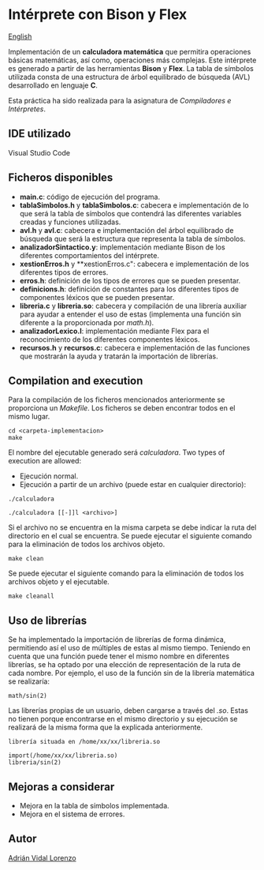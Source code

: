 # Intérprete con Bison y Flex
[English](README.en-US.md)

Implementación de un **calculadora matemática** que permitira operaciones básicas matemáticas, así como, operaciones más complejas. Este intérprete es generado a partir de las herramientas **Bison** y **Flex**. La tabla de símbolos utilizada consta de una estructura de árbol equilibrado de búsqueda (AVL) desarrollado en lenguaje **C**.

Esta práctica ha sido realizada para la asignatura de *Compiladores e Intérpretes*.

## IDE utilizado
Visual Studio Code
## Ficheros disponibles
- **main.c**: código de ejecución del programa.
- **tablaSimbolos.h** y **tablaSimbolos.c**: cabecera e implementación de lo que será la tabla de símbolos que contendrá las diferentes variables creadas y funciones utilizadas.
- **avl.h** y **avl.c**: cabecera e implementación del árbol equilibrado de búsqueda que será la estructura que representa la tabla de símbolos.
- **analizadorSintactico.y**: implementación mediante Bison de los diferentes comportamientos del intérprete.
- **xestionErros.h** y **xestionErros.c": cabecera e implementación de los diferentes tipos de errores.
- **erros.h**: definición de los tipos de errores que se pueden presentar.
- **definicions.h**: definición de constantes para los diferentes tipos de componentes léxicos que se pueden presentar.
- **libreria.c** y **libreria.so**: cabecera y compilación de una librería auxiliar para ayudar a entender el uso de estas (implementa una función sin diferente a la proporcionada por *math.h*).
- **analizadorLexico.l**: implementación mediante Flex para el reconocimiento de los diferentes componentes léxicos.
- **recursos.h** y **recursos.c**: cabecera e implementación de las funciones que mostrarán la ayuda y tratarán la importación de librerías.


## Compilation and execution
Para la compilación de los ficheros mencionados anteriormente se proporciona un *Makefile*. Los ficheros se deben encontrar todos en el mismo lugar.

```
cd <carpeta-implementacion>
make
```

El nombre del ejecutable generado será *calculadora*. Two types of execution are allowed:

- Ejecución normal.
- Ejecución a partir de un archivo (puede estar en cualquier directorio):

```
./calculadora

./calculadora [[-]]l <archivo>]
```

Si el archivo no se encuentra en la misma carpeta se debe indicar la ruta del directorio en el cual se encuentra.
Se puede ejecutar el siguiente comando para la eliminación de todos los archivos objeto.


```
make clean
```

Se puede ejecutar el siguiente comando para la eliminación de todos los archivos objeto y el ejecutable.
```
make cleanall
```

## Uso de librerías
Se ha implementado la importación de librerías de forma dinámica, permitiendo así el uso de múltiples de estas al mismo tiempo. Teniendo en cuenta que una función puede tener el mismo nombre en diferentes librerías, se ha optado por una elección de representación de la ruta de cada nombre. Por ejemplo, el uso de la función sin de la librería matemática se realizaría:


```
math/sin(2)
```


Las librerías propias de un usuario, deben cargarse a través del *.so*. Estas no tienen porque encontrarse en el mismo directorio y su ejecución se realizará de la misma forma que la explicada anteriormente.

 ```
librería situada en /home/xx/xx/libreria.so
```
```
import(/home/xx/xx/libreria.so)
libreria/sin(2)
```


## Mejoras a considerar
- Mejora en la tabla de símbolos implementada.
- Mejora en el sistema de errores.

## Autor
[Adrián Vidal Lorenzo](https://github.com/adrianvidal2)

